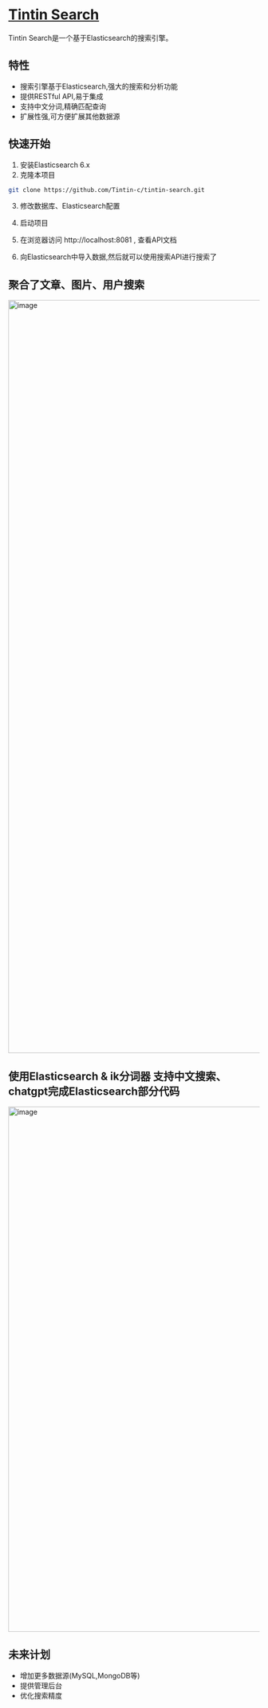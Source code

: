 # [Tintin Search](tintin.center)

Tintin Search是一个基于Elasticsearch的搜索引擎。

## 特性

- 搜索引擎基于Elasticsearch,强大的搜索和分析功能
- 提供RESTful API,易于集成
- 支持中文分词,精确匹配查询
- 扩展性强,可方便扩展其他数据源

## 快速开始

1. 安装Elasticsearch 6.x
2. 克隆本项目

```bash
git clone https://github.com/Tintin-c/tintin-search.git
```

3. 修改数据库、Elasticsearch配置

4. 启动项目

5. 在浏览器访问 http://localhost:8081 , 查看API文档

6. 向Elasticsearch中导入数据,然后就可以使用搜索API进行搜索了

## 聚合了文章、图片、用户搜索

<img width="1507" alt="image" src="https://github.com/Tintin-c/tintin-search/assets/71000759/f0e8033d-cd54-4ae3-b2cf-343bb8dc7a09">



## 使用Elasticsearch & ik分词器 支持中文搜索、chatgpt完成Elasticsearch部分代码

<img width="1051" alt="image" src="https://github.com/Tintin-c/tintin-search/assets/71000759/c9505b1f-fb22-4717-869a-484a1bd020e0">





## 未来计划

- 增加更多数据源(MySQL,MongoDB等)
- 提供管理后台
- 优化搜索精度
